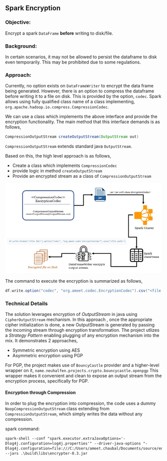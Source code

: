 ## Spark Encryption
### Objective:
Encrypt a spark `DataFrame` **before** writing to disk/file.

### Background:
In certain scenarios, it may not be allowed to persist the dataframe to disk even temporarily. This may be prohibited
 due to some regulations. 
 
### Approach:
Currently, no option exists on `DataFrameWriter` to encrypt the data frame being generated. However, there is an
 option to compress the dataframe before writing it to a file on disk. This is provided by the option, `codec`.
Spark allows using fully qualified class name of a class implementing, `org.apache.hadoop.io.compress.CompressionCodec`.

We can use a class which implements the above interface and provide the encryption functionality. The main method
 that this interface demands is as follows,
 ```java
CompressionOutputStream createOutputStream(OutputStream out)
```
`CompressionOutputStream` extends standard java `OutputStream`. 

Based on this, the high level approach is as follows,

+ Create a class which implements `CompressionCodec`
+ provide logic in method `createOutputStream`
+ Provide an encrypted stream as a class of `CompressionOutputStream`

![flow](image/flow.jpg)

The command to execute the encryption is summarized as follows,

```scala
df.write.option("codec", "org.ameet.codec.EncryptionCodec").csv("<file path>")
```

### Technical Details
The solution leverages encryption of *OutputStream* in java using `CipherOutputStream` mechanism. In this approach
, once the appropriate cipher initialization is done, a new OutputStream is generated by passing the incoming stream
 through encryption transformation.
 The project utlizes a *Strategy Pattern* enabling plugging of any encryption mechanism into the mix. It demonstrates
  2 approaches,
  + Symmetric encryption using AES
  + Asymmetric encryption using PGP
  
For PGP, the project makes use of `BouncyCastle` provider and a higher-level wrapper on it, `name.neuhalfen.projects.crypto.bouncycastle.openpgp`
This wrapper makes it convenient and clean to expose an output stream from the encryption process, specifically for PGP.

#### Encryption through Compression
In order to plug the encryption into compression, the code uses a dummy `NoopCompressionOutputStream` class extending
 from `CompressionOutputStream`, which simply writes the data without any compression.
 
 spark command:
 ```shell script
spark-shell --conf "spark.executor.extraJavaOptions='-Dlog4j.configuration=log4j.properties'" --driver-java-options "-Dlog4j.configuration=file:///C:/Users/ameet.chaubal/Documents/source/encrypter/log4j.properties" --jars .\build\libs\encrypter-0.3.jar
```